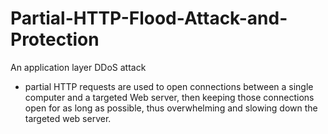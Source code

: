 # Partial-HTTP-Flood-Attack-and-Protection
 An application layer DDoS attack 
- partial HTTP requests are used to open
connections between a single computer and a targeted Web server, then keeping those
connections open for as long as possible, thus overwhelming and slowing down the targeted
web server.
